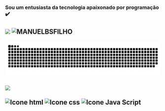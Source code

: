 
### Sou um entusiasta da tecnologia apaixonado por programação ✔️ 
<h2
<a href = "https://api.whatsapp.com/send?phone=5571996521211&text=Como%20vai%3F"><img src="https://img.shields.io/badge/WhatsApp-%23333?style=for-the-badge&logo=whatsapp&logoColor=white" target="_blank"></a>
<img height="30" src="https://komarev.com/ghpvc/?username=MANUELBSFILHO&color=blue" alt="MANUELBSFILHO"/>
 
![Snake animation](https://github.com/manuelbsfilho/manuelbsfilho/blob/output/github-contribution-grid-snake.svg)

<p align = "left">
<img loading="lazy" height="153em" src="http://github-readme-streak-stats.herokuapp.com/?user=manuelbsfilho&amp;theme=radical">
</p>
<img height="48px" width="48px" alt="Icone html" src="https://skillicons.dev/icons?i=html"/>
<img height="48px" width="48px" alt="Icone css" src="https://skillicons.dev/icons?i=css"/>
<img height="48px" width="48px" alt="Icone Java Script" src="https://skillicons.dev/icons?i=js"/>
</div>
<h2


